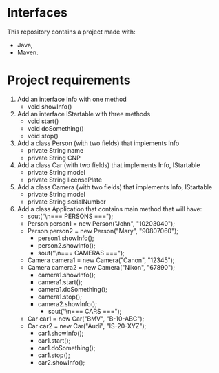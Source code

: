 # Interfaces
This repository contains a project made with:
 - Java,
 - Maven.

# Project requirements
1. Add an interface Info with one method 
   - void showInfo()
2. Add an interface IStartable with three methods 
   - void start()
   - void doSomething()
   - void stop()
3. Add a class Person (with two fields) that implements Info 
   - private String name
   - private String CNP
4. Add a class Car (with two fields) that implements Info, IStartable
   - private String model 
   - private String licensePlate
5. Add a class Camera (with two fields) that implements Info, IStartable
   - private String model 
   - private String serialNumber
6. Add a class Application that contains main method that will have:
   - sout(“\n=== PERSONS ===");
   - Person person1 = new Person("John", "10203040");
   - Person person2 = new Person("Mary", "90807060");
     - person1.showInfo();
     - person2.showInfo();
     - sout(“\n=== CAMERAS ===");
   - Camera camera1 = new Camera("Canon", "12345");
   - Camera camera2 = new Camera("Nikon", "67890");
     - camera1.showInfo();
     - camera1.start();
     - camera1.doSomething();
     - camera1.stop();
     - camera2.showInfo();
         - sout(“\n=== CARS ===");
   - Car car1 = new Car("BMV", "B-10-ABC");
   - Car car2 = new Car("Audi", "IS-20-XYZ");
     - car1.showInfo();
     - car1.start();
     - car1.doSomething();
     - car1.stop();
     - car2.showInfo();







